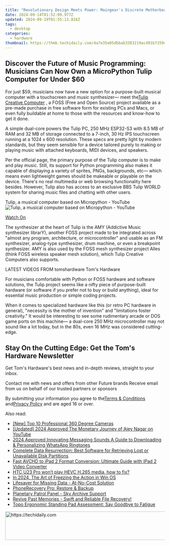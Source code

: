 ```yaml
---
title: "Revolutionary Design Meets Power: Maingear's Discrete Motherboard-Free Computers Start From Just $1,399"
date: 2024-09-14T01:52:09.977Z
updated: 2024-09-19T01:55:13.816Z
tags:
  - desktop
categories:
  - hardware
thumbnail: https://thmb.techidaily.com/4a7e35e05dbbab3383219ac491b7159c730c023be090a3ce22bfc91cc23bb5f7.jpg
---
```


## Discover the Future of Music Programming: Musicians Can Now Own a MicroPython Tulip Computer for Under $60

For just $59, musicians now have a new option for a purpose-built musical computer with a touchscreen and music synthesizer— meet the[Tulip Creative Computer](https://tulip.computer/) , a FOSS (Free and Open Source) project available as a pre-made purchase in free software form for existing PCs and Macs, or even fully buildable at home to those with the resources and know-how to get it done.

 A simple dual-core powers the Tulip PC, 250 MHz ESP32-S3 with 8.5 MB of RAM and 32 MB of storage connected to a 7-inch, 30 Hz IPS touchscreen running at a 1024 x 600 resolution. These specs are pretty light by modern standards, but they seem sensible for a device tailored purely to making or playing music with attached keyboards, MIDI devices, and speakers.

 Per the official page, the primary purpose of the Tulip computer is to make and play music. Still, its support for Python programming also makes it capable of displaying a variety of sprites, PNGs, backgrounds, etc— which means even lightweight games should be makeable or playable on the device. There's no real multimedia or web browsing functionality here besides. However, Tulip also has access to an exclusive BBS Tulip WORLD system for sharing music files and chatting with other users.

 Tulip, a musical computer based on Micropython - YouTube ![Tulip, a musical computer based on Micropython - YouTube](https://img.youtube.com/vi/1lYFjQp7Xrw/maxresdefault.jpg)

[Watch On](https://youtu.be/1lYFjQp7Xrw)

 The synthesizer at the heart of Tulip is the AMY (Addictive Music synthesizer librarY), another FOSS project made to be integrated across "almost any program, architecture, or microcontroller" and usable as an FM synthesizer, analog-type synthesizer, drum machine, or even a breakpoint synthesizer. AMY is also used by the FOSS mesh synthesizer project Alles (think FOSS wireless speaker mesh solution), which Tulip Creative Computers also supports.

 LATEST VIDEOS FROM tomshardware Tom's Hardware

 For musicians comfortable with Python or FOSS hardware and software solutions, the Tulip project seems like a nifty piece of purpose-built hardware (or software if you prefer not to buy or build anything), ideal for essential music production or simple coding projects.

 When it comes to specialized hardware like this (or retro PC hardware in general), "necessity is the mother of invention" and "limitations foster creativity." It would be interesting to see some rudimentary arcade or DOS game ports on this machine— a dual-core 250 MHz microcontroller may not sound like a lot today, but in the 80s, even 16 MHz was considered cutting-edge.

## Stay On the Cutting Edge: Get the Tom's Hardware Newsletter

 Get Tom's Hardware's best news and in-depth reviews, straight to your inbox.

 Contact me with news and offers from other Future brands  Receive email from us on behalf of our trusted partners or sponsors

 By submitting your information you agree to the[Terms & Conditions](https://futureplc.com/terms-conditions/) and[Privacy Policy](https://futureplc.com/privacy-policy/) and are aged 16 or over.

<ins class="adsbygoogle"
     style="display:block"
     data-ad-format="autorelaxed"
     data-ad-client="ca-pub-7571918770474297"
     data-ad-slot="1223367746"></ins>

<ins class="adsbygoogle"
     style="display:block"
     data-ad-client="ca-pub-7571918770474297"
     data-ad-slot="8358498916"
     data-ad-format="auto"
     data-full-width-responsive="true"></ins>

<span class="atpl-alsoreadstyle">Also read:</span>
<div><ul>
<li><a href="https://extra-hints.techidaily.com/new-top-10-professional-360-degree-cameras/"><u>[New] Top 10 Professional 360 Degree Cameras</u></a></li>
<li><a href="https://youtube-sure.techidaily.com/ed-2024-approved-the-monetary-journey-of-ajey-nagar-on-youtube/"><u>[Updated] 2024 Approved The Monetary Journey of Ajey Nagar on YouTube</u></a></li>
<li><a href="https://fox-helps.techidaily.com/2024-approved-innovating-messaging-sounds-a-guide-to-downloading-and-personalizing-whatsapp-ringtones/"><u>2024 Approved Innovating Messaging Sounds A Guide to Downloading & Personalizing WhatsApp Ringtones</u></a></li>
<li><a href="https://data-recovery.techidaily.com/complete-data-resurrection-best-software-for-retrieving-lost-or-unavailable-disk-partitions/"><u>Complete Data Resurrection: Best Software for Retrieving Lost or Unavailable Disk Partitions</u></a></li>
<li><a href="https://media-tips.techidaily.com/fast-avchd-to-ipad-2-format-conversion-ultimate-guide-with-ipad-2-video-converter/"><u>Fast AVCHD to iPad 2 Format Conversion: Ultimate Guide with IPad 2 Video Converter</u></a></li>
<li><a href="https://review-topics.techidaily.com/htc-u23-pro-won-t-play-hevc-h-265-media-how-to-fix-by-aiseesoft-video-converter-play-hevc-video-on-android/"><u>HTC U23 Pro won’t play HEVC H.265 media, how to fix? </u></a></li>
<li><a href="https://screen-video-capture.techidaily.com/in-2024-the-art-of-freezing-the-action-in-win-os/"><u>In 2024, The Art of Freezing the Action in Win OS</u></a></li>
<li><a href="https://data-recovery.techidaily.com/lifesaver-for-missing-data-at-no-cost-solution/"><u>Lifesaver for Missing Data - At-No-Cost Solution</u></a></li>
<li><a href="https://data-recovery.techidaily.com/phonerecovery-pro-restore-and-backup/"><u>PhoneRecovery Pro: Restore & Backup</u></a></li>
<li><a href="https://data-recovery.techidaily.com/planetary-patrol-panel-sky-archive-support/"><u>Planetary Patrol Panel - Sky Archive Support</u></a></li>
<li><a href="https://data-recovery.techidaily.com/1720600744711-revive-past-memories-swift-and-reliable-file-recovery/"><u>Revive Past Memories - Swift and Reliable File Recovery!</u></a></li>
<li><a href="https://buynow-help.techidaily.com/topo-ergonomic-standing-pad-assessment-say-goodbye-to-fatigue/"><u>Topo Ergonomic Standing Pad Assessment: Say Goodbye to Fatigue</u></a></li>
</ul></div>

<!-- affiliate ads begin -->
<a href="https://unicoeye.pxf.io/c/5597632/2134489/18498" target="_top" id="2134489">
  <img src="//a.impactradius-go.com/display-ad/18498-2134489" border="0" alt="https://techidaily.com" width="728" height="90"/>
</a>
<img height="0" width="0" src="https://unicoeye.pxf.io/i/5597632/2134489/18498" style="position:absolute;visibility:hidden;" border="0" />
<!-- affiliate ads end -->

